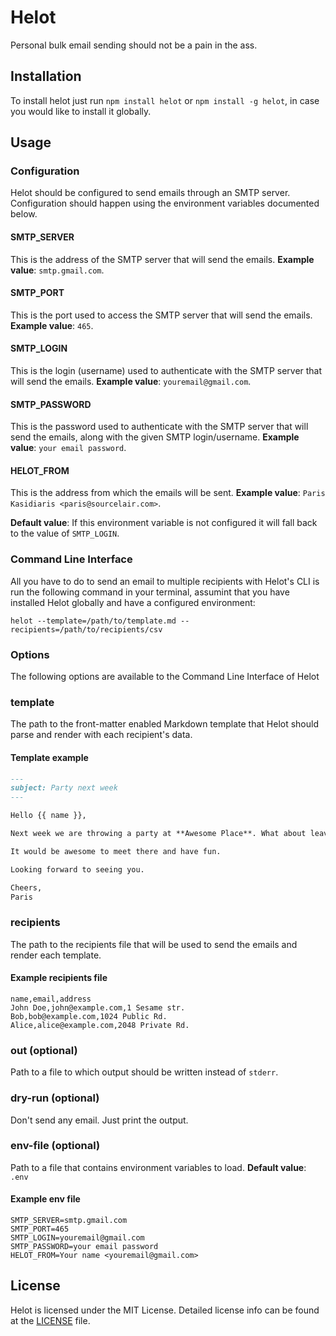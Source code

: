 # Helot

Personal bulk email sending should not be a pain in the ass.

## Installation

To install helot just run `npm install helot` or `npm install -g helot`, in case you would like to install it globally.

## Usage

### Configuration

Helot should be configured to send emails through an SMTP server. Configuration should happen using the environment variables documented below.

#### SMTP_SERVER

This is the address of the SMTP server that will send the emails. **Example value**: `smtp.gmail.com`.

#### SMTP_PORT

This is the port used to access the SMTP server that will send the emails. **Example value**: `465`.

#### SMTP_LOGIN

This is the login (username) used to authenticate with the SMTP server that will send the emails. **Example value**: `youremail@gmail.com`.

#### SMTP_PASSWORD

This is the password used to authenticate with the SMTP server that will send the emails, along with the given SMTP login/username. **Example value**: `your email password`.

#### HELOT_FROM

This is the address from which the emails will be sent. **Example value**: `Paris Kasidiaris <paris@sourcelair.com>`.

**Default value**: If this environment variable is not configured it will fall back to the value of `SMTP_LOGIN`.

### Command Line Interface

All you have to do to send an email to multiple recipients with Helot's CLI is run the following command in your terminal, assumint that you have installed Helot globally and have a configured environment:

```
helot --template=/path/to/template.md --recipients=/path/to/recipients/csv
```

### Options

The following options are available to the Command Line Interface of Helot

### template

The path to the front-matter enabled Markdown template that Helot should parse and render with each recipient's data.

#### Template example

```markdown
---
subject: Party next week
---

Hello {{ name }},

Next week we are throwing a party at **Awesome Place**. What about leaving {{ address }} and coming over?

It would be awesome to meet there and have fun.

Looking forward to seeing you.

Cheers,
Paris
```

### recipients

The path to the recipients file that will be used to send the emails and render each template.

#### Example recipients file
```csv
name,email,address
John Doe,john@example.com,1 Sesame str.
Bob,bob@example.com,1024 Public Rd.
Alice,alice@example.com,2048 Private Rd.
```

### out (optional)

Path to a file to which output should be written instead of `stderr`.

### dry-run (optional)

Don't send any email. Just print the output.

### env-file (optional)

Path to a file that contains environment variables to load. **Default value**: `.env`

#### Example env file
```
SMTP_SERVER=smtp.gmail.com
SMTP_PORT=465
SMTP_LOGIN=youremail@gmail.com
SMTP_PASSWORD=your email password
HELOT_FROM=Your name <youremail@gmail.com>
```


## License

Helot is licensed under the MIT License. Detailed license info can be found at the [LICENSE](LICENSE) file.
